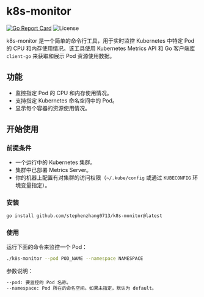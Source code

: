 # k8s-monitor

[![Go Report Card](https://goreportcard.com/badge/github.com/stephenzhang0713/k8s-monitor)](https://goreportcard.com/report/github.com/stephenzhang0713/k8s-monitor)
![License](https://img.shields.io/badge/License-Apache%202.0-blue.svg)

k8s-monitor 是一个简单的命令行工具，用于实时监控 Kubernetes 中特定 Pod 的 CPU 和内存使用情况。该工具使用 Kubernetes Metrics API 和 Go 客户端库 `client-go` 来获取和展示 Pod 资源使用数据。

## 功能

- 监控指定 Pod 的 CPU 和内存使用情况。
- 支持指定 Kubernetes 命名空间中的 Pod。
- 显示每个容器的资源使用情况。

## 开始使用

### 前提条件

- 一个运行中的 Kubernetes 集群。
- 集群中已部署 Metrics Server。
- 你的机器上配置有对集群的访问权限（`~/.kube/config` 或通过 `KUBECONFIG` 环境变量指定）。

### 安装

```bash
go install github.com/stephenzhang0713/k8s-monitor@latest
```

### 使用 
运行下面的命令来监控一个 Pod：

```bash
./k8s-monitor --pod POD_NAME --namespace NAMESPACE
```


参数说明：

```bash
--pod: 要监控的 Pod 名称。
--namespace: Pod 所在的命名空间。如果未指定，默认为 default。
```
